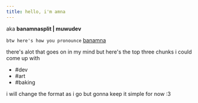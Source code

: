 ```yaml
---
title: hello, i'm amna
---
```

aka 
**banamnasplit | muwudev**

`btw here's how you pronounce` [banamna](https://www.youtube.com/watch?v=m3bTPmTojDk)

there's alot that goes on in my mind but here's the top three chunks i could come up with

- #dev
- #art
- #baking

i will change the format as i go but gonna keep it simple for now :3